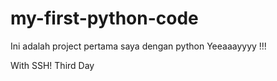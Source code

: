 # my-first-python-code
Ini adalah project pertama saya dengan python
Yeeaaayyyy !!!

With SSH! Third Day